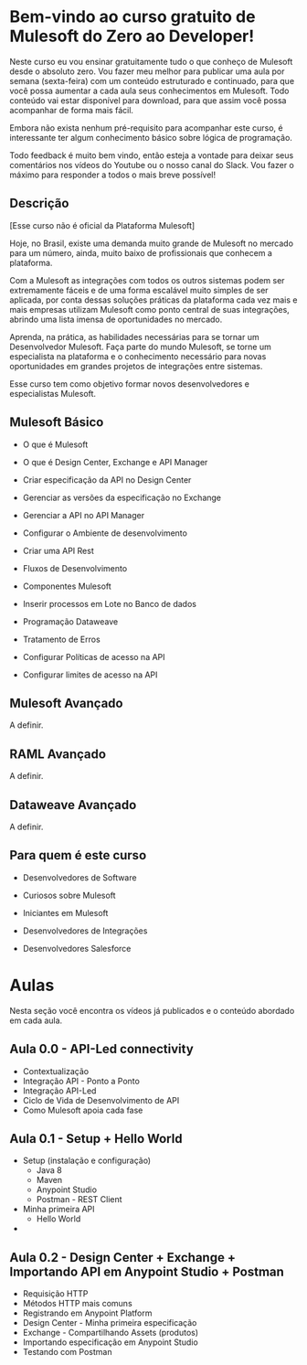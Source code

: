 # Bem-vindo ao curso gratuito de Mulesoft do Zero ao Developer!

Neste curso eu vou ensinar gratuitamente tudo o que conheço de Mulesoft desde o absoluto zero. Vou fazer meu melhor para publicar uma aula por semana (sexta-feira) com um conteúdo estruturado e continuado, para que você possa aumentar a cada aula seus conhecimentos em Mulesoft. Todo conteúdo vai estar disponível para download, para que assim você possa acompanhar de forma mais fácil.

Embora não exista nenhum pré-requisito para acompanhar este curso, é interessante ter algum conhecimento básico sobre lógica de programação.

Todo feedback é muito bem vindo, então esteja a vontade para deixar seus comentários nos vídeos do Youtube ou o nosso canal do Slack. Vou fazer o máximo para responder a todos o mais breve possível!

##  Descrição

[Esse curso não é oficial da Plataforma Mulesoft]

Hoje, no Brasil, existe uma demanda muito grande de Mulesoft no mercado para um número, ainda, muito baixo de profissionais que conhecem a plataforma.

Com a Mulesoft as integrações com todos os outros sistemas podem ser extremamente fáceis e de uma forma escalável muito simples de ser aplicada, por conta dessas soluções práticas da plataforma cada vez mais e mais empresas utilizam Mulesoft como ponto central de suas integrações, abrindo uma lista imensa de oportunidades no mercado.
  
Aprenda, na prática, as habilidades necessárias para se tornar um Desenvolvedor Mulesoft. Faça parte do mundo Mulesoft, se torne um especialista na plataforma e o conhecimento necessário para novas oportunidades em grandes projetos de integrações entre sistemas.

Esse curso tem como objetivo formar novos desenvolvedores e especialistas Mulesoft.


## Mulesoft Básico

 - O que é Mulesoft
   
 - O que é Design Center, Exchange e API Manager
   
 - Criar especificação da API no Design Center
   
 - Gerenciar as versões da especificação no Exchange
   
 - Gerenciar a API no API Manager
   
 - Configurar o Ambiente de desenvolvimento
   
 - Criar uma API Rest
   
 - Fluxos de Desenvolvimento
   
 -  Componentes Mulesoft
   
 - Inserir processos em Lote no Banco de dados
   
 - Programação Dataweave
   
 - Tratamento de Erros
   
 - Configurar Políticas de acesso na API
   
 - Configurar limites de acesso na API

## Mulesoft Avançado

A definir.

## RAML Avançado

A definir.

## Dataweave Avançado

A definir.

## Para quem é este curso

- Desenvolvedores de Software

- Curiosos sobre Mulesoft

- Iniciantes em Mulesoft

- Desenvolvedores de Integrações

- Desenvolvedores Salesforce

# Aulas

Nesta seção você encontra os vídeos já publicados e o conteúdo abordado em cada aula. 

## Aula 0.0 - API-Led connectivity
- Contextualização
- Integração API - Ponto a Ponto
- Integração API-Led
- Ciclo de Vida de Desenvolvimento de API
- Como Mulesoft apoia cada fase
  
## Aula 0.1 - Setup + Hello World
- Setup (instalação e configuração)
  - Java 8
  - Maven 
  - Anypoint Studio
  - Postman - REST Client
- Minha primeira API
  - Hello World
- 
## Aula 0.2 - Design Center + Exchange + Importando API em Anypoint Studio + Postman
- Requisição HTTP 
- Métodos HTTP mais comuns
- Registrando em Anypoint Platform
- Design Center - Minha primeira especificação
- Exchange - Compartilhando Assets (produtos)
- Importando especificação em Anypoint Studio
- Testando com Postman